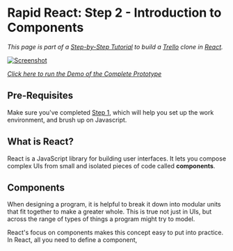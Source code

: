 # Rapid React: Step 2 - Introduction to Components

_This page is part of a <a href="https://link.lavell.xyz/rapid-react" target="_blank">Step-by-Step Tutorial</a> 
to build a <a href="http://trello.com/" target="_blank">Trello</a> clone in <a href="http://reactjs.org/" target="_blank">React</a>._

<a href="https://link.lavell.xyz/rapid-react-demo" target="_blank">![Screenshot](https://cdn.glitch.com/9b55720a-7f6b-424b-a446-dd41176b95bb%2Fscreen1?v=1572714737312)
</a>

<a href="https://link.lavell.xyz/rapid-react-demo" target="_blank">_Click here to run the Demo of the Complete Prototype_</a>

## Pre-Requisites

Make sure you've completed <a href="https://link.lavell.xyz/rapid-react-1" target="_blank">Step 1</a>, which will help you set up the work
environment, and brush up on Javascript.

## What is React?

React is a JavaScript library for building user interfaces. It lets you compose complex UIs from small and isolated pieces of code called **components**. 

## Components

When designing a program, it is helpful to break it down into modular units that fit
together to make a greater whole. This is true not just in UIs, but across the 
range of types of things a program might try to model.

React's focus on components makes this concept easy to put into practice. In React,
all you need to define a component, 